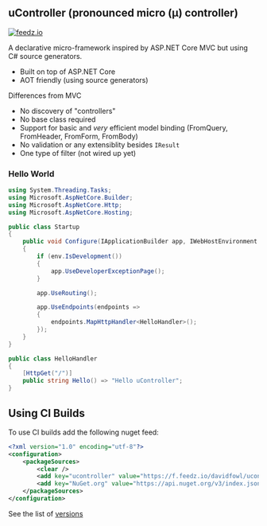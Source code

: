 ## uController (pronounced micro (μ) controller)

[![feedz.io](https://img.shields.io/badge/endpoint.svg?url=https%3A%2F%2Ff.feedz.io%2Fdavidfowl%2Fucontroller%2Fshield%2FuController%2Flatest&label=uController)](https://f.feedz.io/davidfowl/ucontroller/packages/uController/latest/download)

A declarative micro-framework inspired by ASP.NET Core MVC but using C# source generators.

- Built on top of ASP.NET Core
- AOT friendly (using source generators)

Differences from MVC
- No discovery of "controllers"
- No base class required 
- Support for basic and *very* efficient model binding (FromQuery, FromHeader, FromForm, FromBody)
- No validation or any extensiblity besides `IResult`
- One type of filter (not wired up yet)

### Hello World

```C#
using System.Threading.Tasks;
using Microsoft.AspNetCore.Builder;
using Microsoft.AspNetCore.Http;
using Microsoft.AspNetCore.Hosting;

public class Startup
{
    public void Configure(IApplicationBuilder app, IWebHostEnvironment env)
    {
        if (env.IsDevelopment())
        {
            app.UseDeveloperExceptionPage();
        }

        app.UseRouting();

        app.UseEndpoints(endpoints =>
        {
            endpoints.MapHttpHandler<HelloHandler>();
        });
    }
}

public class HelloHandler
{
    [HttpGet("/")]
    public string Hello() => "Hello uController";
}
```

## Using CI Builds

To use CI builds add the following nuget feed:

```xml
<?xml version="1.0" encoding="utf-8"?>
<configuration>
    <packageSources>
        <clear />
        <add key="ucontroller" value="https://f.feedz.io/davidfowl/ucontroller/nuget/index.json" />
        <add key="NuGet.org" value="https://api.nuget.org/v3/index.json" />
    </packageSources>
</configuration>
```

See the list of [versions](https://f.feedz.io/davidfowl/ucontroller/nuget/v3/packages/ucontroller/index.json)
